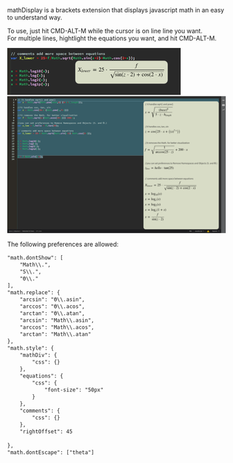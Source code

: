 mathDisplay is a brackets extension that displays javascript math in an easy to understand way.   

To use, just hit CMD-ALT-M while the cursor is on line line you want.     
For multiple lines, hightlight the equations you want, and hit CMD-ALT-M.

<img src="wiki/images/singleLine.png" width="400"/>
 <img src="wiki/images/multiLine.png" width="800"/>


The following preferences are allowed:

    "math.dontShow": [
        "Math\\.",
        "S\\.",
        "ϴ\\."
    ],
    "math.replace": {
        "arcsin": "ϴ\\.asin",
        "arccos": "ϴ\\.acos",
        "arctan": "ϴ\\.atan",
        "arcsin": "Math\\.asin",
        "arccos": "Math\\.acos",
        "arctan": "Math\\.atan"
    },
    "math.style": {
        "mathDiv": {
            "css": {}
        },
        "equations": {
            "css": {
                "font-size": "50px"
            }
        },
        "comments": {
            "css": {}
        },
        "rightOffset": 45
        
    },
    "math.dontEscape": ["theta"]
